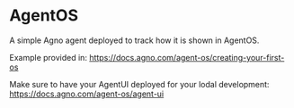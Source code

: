 # AgentOS

A simple Agno agent deployed to track how it is shown in AgentOS.

Example provided in: https://docs.agno.com/agent-os/creating-your-first-os

Make sure to have your AgentUI deployed for your lodal development: https://docs.agno.com/agent-os/agent-ui